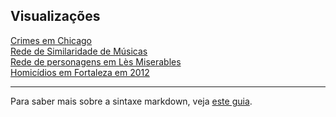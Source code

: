 ## Visualizações

[Crimes em Chicago](vis/chicago-crimes)<br>
[Rede de Similaridade de Músicas](vis/similar-song-network)<br>
[Rede de personagens em Lès Miserables](vis/les-miserables)<br>
[Homicídios em Fortaleza em 2012](vis/homicidios-fortaleza)<br>

---

Para saber mais sobre a sintaxe markdown, veja [este guia](https://guides.github.com/features/mastering-markdown/).
